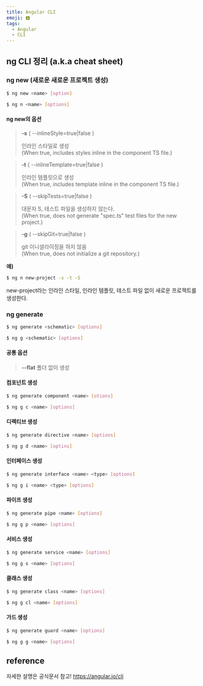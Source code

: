 ```yaml
---
title: Angular CLI
emoji: 🅰️
tags:
  - Angular
  - CLI
---
```


## ng CLI 정리 (a.k.a cheat sheet)



### ng new (새로운 새로운 프로젝트 생성)

```sh
$ ng new <name> [option]
```

```sh
$ ng n <name> [options]
```

#### ng new의 옵션

> **-s** ( --inlineStyle=true|false )
>
> 인라인 스타일로 생성  
> (When true, includes styles inline in the component TS file.)

> **-t** ( --inlineTemplate=true|false )
>
> 인라인 템플릿으로 생성  
> (When true, includes template inline in the component TS file.)

> **-S** ( --skipTests=true|false )
>
> 대문자 S, 테스트 파일을 생성하지 않는다.  
> (When true, does not generate "spec.ts" test files for the new project.)

> **-g** ( --skipGit=true|false )
>
> git 이니셜라이징을 하지 않음  
> (When true, does not initialize a git repository.)

**예)**

```sh
$ ng n new-project -s -t -S
```


new-project라는 인라인 스타일, 인라인 템플릿, 테스트 파일 없이 새로운 프로젝트를 생성한다.



### ng generate

```sh
$ ng generate <schematic> [options]
```

```sh
$ ng g <schematic> [options]
```

#### 공통 옵션

> **--flat**
> 폴더 없이 생성



#### 컴포넌트 생성

```sh
$ ng generate component <name> [otions]
```

```sh
$ ng g c <name> [options]
```



#### 디렉티브 생성

```sh
$ ng generate directive <name> [options]
```

```sh
$ ng g d <name> [optins]
```



#### 인터페이스 생성

```sh
$ ng generate interface <name> <type> [options]
```

```sh
$ ng g i <name> <type> [options]
```



#### 파이프 생성

```sh
$ ng generate pipe <name> [options]
```

```sh
$ ng g p <name> [options]
```



#### 서비스 생성

```sh
$ ng generate service <name> [options]
```

```sh
$ ng g s <name> [options]
```



#### 클래스 생성

```sh
$ ng generate class <name> [options]
```

```sh
$ ng g cl <name> [options]
```



#### 가드 생성

```sh
$ ng generate guard <name> [options]
```

```sh
$ ng g g <name> [options]
```



## reference

자세한 설명은 공식문서 참고! https://angular.io/cli

